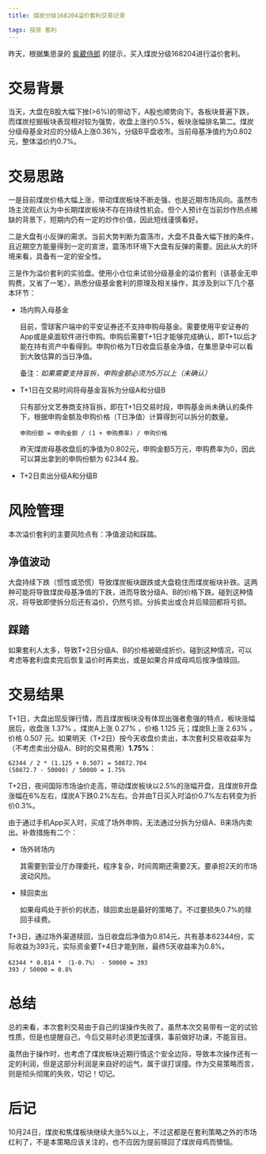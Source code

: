 ```yaml
---
title: 煤炭分级168204溢价套利交易记录

tags: 投资 套利
---
```


昨天，根据集思录的 [紫葳侍郎](https://xueqiu.com/ziweishilang) 的提示，买入煤炭分级168204进行溢价套利。

# 交易背景

当天，大盘在B股大幅下挫(>6%)的带动下，A股也顺势向下。各板块普遍下跌，而煤炭挖掘板块表现相对较为强势，收盘上涨约0.5%，板块涨幅排名第二。煤炭分级母基金对应的分级A上涨0.36%，分级B平盘收市。当前母基净值约为0.802元，整体溢价约0.7%。

# 交易思路

一是目前煤炭价格大幅上涨，带动煤炭板块不断走强，也是近期市场风向。虽然市场主流观点认为中长期煤炭板块不存在持续性机会。但个人预计在当前炒作热点稀缺的背景下，短期内仍有一定的炒作价值，因此短线谨慎看好。

二是大盘有小反弹的需求。当前大势判断为震荡市，大盘不具备大幅下挫的条件，且近期空方能量得到一定的宣泄，震荡市环境下大盘有反弹的需要。因此从大的环境来看，具备有一定的安全性。

三是作为溢价套利的实验盘。使用小仓位来试验分级基金的溢价套利（该基金无申购费，又省了一笔），熟悉分级基金套利的原理及相关操作，其涉及到以下几个基本环节：

- 场内购入母基金

  目前，雪球客户端中的平安证券还不支持申购母基金。需要使用平安证券的App或是桌面软件进行申购。申购后需要T+1日才能够完成确认，即T+1以后才能在持有资产中看得到。申购价格为T日收盘后基金净值，在集思录中可以看到大致估算的当日净值。

  备注：_如果需要支持盲拆，申购金额必须为5万以上（未确认）_

- T+1日在交易时间将母基金盲拆为分级A和分级B

  只有部分文艺券商支持盲拆，即在T+1日交易时段，申购基金尚未确认的条件下，根据申购金额及申购价格（T日净值）计算得到可以拆分的数量。

  ```
  申购份额 = 申购金额 / (1 + 申购费率) / 申购价格
  ```

  昨天煤炭母基收盘后的净值为0.802元，申购金额5万元，申购费率为0，因此可以算出拿到的申购份额为 62344 股。

- T+2日卖出分级A和分级B

# 风险管理

本次溢价套利的主要风险点有：净值波动和踩踏。

## 净值波动

大盘持续下跌（惯性或恐慌）导致煤炭板块跟跌或大盘稳住而煤炭板块补跌。这两种可能将导致煤炭母基净值的下跌，进而导致分级A、B的价格下跌。碰到这种情况，将导致即使拆分后还有溢价，仍然亏损。分拆卖出或合并后赎回都将亏损。

## 踩踏

如果套利人太多，导致T+2日分级A、B的价格被砸成折价。碰到这种情况，可以考虑等套利盘卖完后恢复溢价时再卖出，或是如果合并成母鸡后按净值赎回。

# 交易结果

T+1日，大盘出现反弹行情，而且煤炭板块没有体现出强者愈强的特点，板块涨幅居后，收盘涨 1.37% 。煤炭A上涨 0.27% ，价格 1.125 元；煤炭B上涨 2.63% ，价格 0.507 元。如果明天（T+2日）按今天收盘价卖出，本次套利交易收益率为（不考虑卖出分级A、B时的交易费用）**1.75%**：

```
62344 / 2 * (1.125 + 0.507) = 50872.704
(50872.7 - 50000) / 50000 = 1.75%
```

T+2日，夜间国际市场油价走高，带动煤炭板块以2.5%的涨幅开盘，且煤炭B开盘涨幅在6%左右，煤炭A下跌0.2%左右。合并由T日买入时溢价0.7%左右转变为折价0.3%。

由于通过手机App买入时，买成了场外申购，无法通过分拆为分级A、B来场内卖出。补救措施有二个：

- 场外转场内

  其需要到营业厅办理委托，程序复杂，时间周期还需要2天。要承担2天的市场波动风险。

- 赎回卖出

  如果母鸡处于折价的状态，赎回卖出是最好的策略了。不过要损失0.7%的赎回手续费。

T+3日，通过场外渠道赎回，当日收盘后净值为0.814元，共有基本62344份，实际收益为393元，实际资金要T+4日才能到账，最终5天收益率为0.8%。

```
62344 * 0.814 * （1-0.7%） - 50000 = 393
393 / 50000 = 0.8%
```

# 总结

总的来看，本次套利交易由于自己的误操作失败了。虽然本次交易带有一定的试验性质，但是也提醒自己，今后交易时必须更加谨慎，事前做好功课，不能盲目。

虽然由于操作时，也考虑了煤炭板块近期行情这个安全边际，导致本次操作还有一定的利润，但是这部分利润是来自好的运气，属于误打误撞。作为交易策略而言，则是彻头彻尾的失败，切记！切记。

# 后记

10月24日，煤炭和焦煤板块继续大涨5%以上，不过这都是在套利策略之外的市场红利了，不是本策略应该关注的，也不应因为提前赎回了煤炭母鸡而懊恼。
